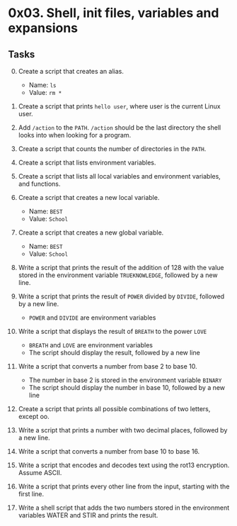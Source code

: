 # 0x03. Shell, init files, variables and expansions

## Tasks

0. Create a script that creates an alias.

    - Name: `ls`
    - Value: `rm *`
 
1. Create a script that prints `hello user`, where user is the current Linux user.

2. Add `/action` to the `PATH`. `/action` should be the last directory the shell looks into when looking for a program.

3. Create a script that counts the number of directories in the `PATH`.

4. Create a script that lists environment variables.

5. Create a script that lists all local variables and environment variables, and functions.

6. Create a script that creates a new local variable.

    - Name: `BEST`
    - Value: `School`

7. Create a script that creates a new global variable.

    - Name: `BEST`
    - Value: `School`

8. Write a script that prints the result of the addition of 128 with the value stored in the environment variable `TRUEKNOWLEDGE`, followed by a new line.

9. Write a script that prints the result of `POWER` divided by `DIVIDE`, followed by a new line.

    - `POWER` and `DIVIDE` are environment variables

10. Write a script that displays the result of `BREATH` to the power `LOVE`

    - `BREATH` and `LOVE` are environment variables
    - The script should display the result, followed by a new line

11. Write a script that converts a number from base 2 to base 10.

    - The number in base 2 is stored in the environment variable `BINARY`
    - The script should display the number in base 10, followed by a new line

12. Create a script that prints all possible combinations of two letters, except oo.

13. Write a script that prints a number with two decimal places, followed by a new line.

14. Write a script that converts a number from base 10 to base 16.

15. Write a script that encodes and decodes text using the rot13 encryption. Assume ASCII.

16. Write a script that prints every other line from the input, starting with the first line.

17. Write a shell script that adds the two numbers stored in the environment variables WATER and STIR and prints the result.
